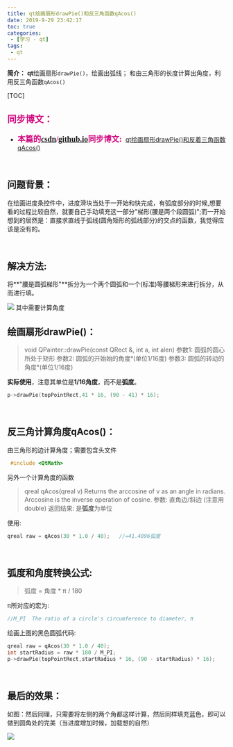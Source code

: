 ```yaml
---
title: qt绘画扇形drawPie()和反三角函数qAcos()
date: 2019-9-29 23:42:17
toc: true
categories: 
 - [学习 - qt]
tags: 
 - qt
---
```




**简介：**  **qt**绘画扇形`drawPie()`，绘画出弧线； 和由三角形的长度计算出角度，利用反三角函数`qAcos()`

<!-- more -->

[TOC]

## <font color=#D0087E  face="幼圆">同步博文：</font>

- <font color=#D0087E  size=4 face="幼圆">**本篇的[csdn](https://blog.csdn.net/qq_33154343)/[github.io](https://touwoyimuli.github.io/)同步博文:** </font> [qt绘画扇形drawPie()和反着三角函数qAcos()](https://blog.csdn.net/qq_33154343/article/details/101694145) 

<br>

## 问题背景：

在绘画进度条控件中，进度滑块当处于一开始和快完成，有弧度部分的时候,想要看的过程比较自然，就要自己手动填充这一部分"梯形(腰是两个段圆弧)";而一开始想到的居然是：直接求直线于弧线(圆角矩形的弧线部分)的交点的函数，我觉得应该是没有的。

<br>

## 解决方法:

将**"腰是圆弧梯形"**拆分为一个两个圆弧和一个(标准)等腰梯形来进行拆分，从而进行填。

<img src="https://raw.githubusercontent.com/touwoyimuli/FigureBed/master/img/20190929233536.png"/>
其中需要计算角度

<br>

## 绘画扇形drawPie()：

> void QPainter::drawPie(const QRect &, int a, int alen)
> 参数1: 圆弧的圆心所处于矩形
> 参数2: 圆弧的开始始的角度°(单位1/16度)
> 参数3: 圆弧的转动的角度°(单位1/16度)

**实际使用**，注意其单位是**1/16角度**，而不是**弧度**。

```cpp
p->drawPie(topPointRect,41 * 16, (90 - 41) * 16);
```

<br>

## 反三角计算角度qAcos()：

由三角形的边计算角度；需要包含头文件

```cpp
 #include <QtMath>
```

另外一个计算角度的函数

> qreal qAcos(qreal v)
> Returns the arccosine of v as an angle in radians. Arccosine is the inverse operation of cosine.
> 参数: 直角边/斜边  (注意用double)
> 返回结果: 是**弧度**为单位

使用:

```cpp
qreal raw = qAcos(30 * 1.0 / 40);   //=41.4096弧度
```

<br>

## 弧度和角度转换公式:

> 弧度 = 角度  *  π  / 180   

π所对应的宏为:

```cpp
//M_PI	The ratio of a circle's circumference to diameter, π
```

绘画上图的黑色圆弧代码:

```cpp
qreal raw = qAcos(30 * 1.0 / 40);
int startRadius = raw * 180 / M_PI;
p->drawPie(topPointRect,startRadius * 16, (90 - startRadius) * 16);
```

<br>

## 最后的效果：

如图：然后同理，只需要将左侧的两个角都这样计算，然后同样填充蓝色，即可以做到圆角处的完美（当进度增加时候，加载想的自然）

<img src="https://raw.githubusercontent.com/touwoyimuli/FigureBed/master/img/20190929233601.png"/>